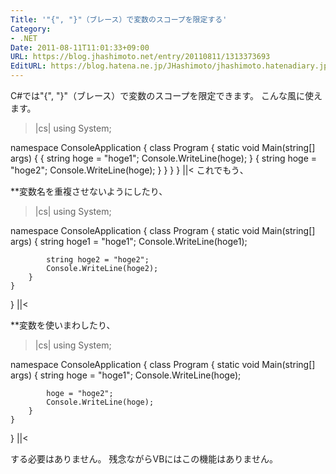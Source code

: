 ```yaml
---
Title: '"{", "}"（ブレース）で変数のスコープを限定する'
Category:
- .NET
Date: 2011-08-11T11:01:33+09:00
URL: https://blog.jhashimoto.net/entry/20110811/1313373693
EditURL: https://blog.hatena.ne.jp/JHashimoto/jhashimoto.hatenadiary.jp/atom/entry/12921228815717257388
---
```



C#では"{", "}"（ブレース）で変数のスコープを限定できます。
こんな風に使えます。

>|cs|
using System;

namespace ConsoleApplication {
    class Program {
        static void Main(string[] args)
        {
            {
                string hoge = "hoge1";
                Console.WriteLine(hoge);
            }
            {
                string hoge = "hoge2";
                Console.WriteLine(hoge);
            }
        }
    }
}
||<
これでもう、

**変数名を重複させないようにしたり、

>|cs|
using System;

namespace ConsoleApplication {
    class Program {
        static void Main(string[] args) {
            string hoge1 = "hoge1";
            Console.WriteLine(hoge1);

            string hoge2 = "hoge2";
            Console.WriteLine(hoge2);
        }
    }
}
||<

**変数を使いまわしたり、

>|cs|
using System;

namespace ConsoleApplication {
    class Program {
        static void Main(string[] args) {
            string hoge = "hoge1";
            Console.WriteLine(hoge);

            hoge = "hoge2";
            Console.WriteLine(hoge);
        }
    }
}
||<

する必要はありません。
残念ながらVBにはこの機能はありません。
